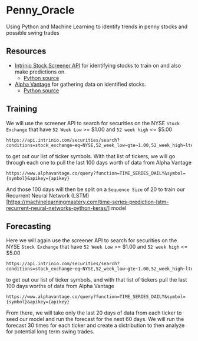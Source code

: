 # Penny_Oracle
Using Python and Machine Learning to identify trends in penny stocks and possible swing trades

## Resources
* [Intrinio Stock Screener API](http://docs.intrinio.com/?shell#securities-search-screener) for identifying stocks to train on and also make predictions on.
  * [Python source](https://github.com/intrinio/intrinio-realtime-python-sdk)
* [Alpha Vantage](https://www.alphavantage.co/) for gathering data on identified stocks.
  * [Python source](https://github.com/RomelTorres/alpha_vantage)

## Training
We will use the screener API to search for securities on the NYSE `Stock Exchange` that have `52 Week Low` >= $1.00 and `52 week high` <= $5.00
```
https://api.intrinio.com/securities/search?conditions=stock_exchange~eq~NYSE,52_week_low~gte~1.00,52_week_high~lte~5.00
```
to get out our list of ticker symbols.
With that list of tickers, we will go through each one to pull the last 100 days worth of data from Alpha Vantage
```
https://www.alphavantage.co/query?function=TIME_SERIES_DAILY&symbol={symbol}&apikey={apikey}
```
And those 100 days will then be split on a `Sequence Size` of 20 to train our Recurrent Neural Network (LSTM)[https://machinelearningmastery.com/time-series-prediction-lstm-recurrent-neural-networks-python-keras/] model 

## Forecasting
Here we will again use the screener API to search for securities on the NYSE `Stock Exchange` that have `52 Week Low` >= $1.00 and `52 week high` <= $5.00
```
https://api.intrinio.com/securities/search?conditions=stock_exchange~eq~NYSE,52_week_low~gte~1.00,52_week_high~lte~5.00
```
to get out our list of ticker symbols, and with that list of tickers pull the last 100 days worths of data from Alpha Vantage
```
https://www.alphavantage.co/query?function=TIME_SERIES_DAILY&symbol={symbol}&apikey={apikey}
```
From there, we will take only the last 20 days of data from each ticker to seed our model and run the forecast for the next 60 days. We will run the forecast 30 times for each ticker and create a distribution to then analyze for potential long term swing trades. 
